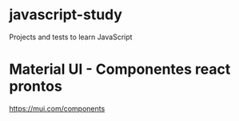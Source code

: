 # javascript-study

Projects and tests to learn JavaScript

# Material UI - Componentes react prontos

https://mui.com/components
